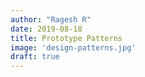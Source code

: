 ```yaml
---
author: "Ragesh R"
date: 2019-08-18
title: Prototype Patterns
image: 'design-patterns.jpg'
draft: true
---
```

